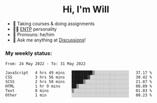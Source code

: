 <h1 align="center">Hi, I'm Will</h1>


-   :seedling: Taking courses & doing assignments
-   :man_scientist: [ENTP](https://www.16personalities.com/entp-personality) personality
-   :man: Pronouns: he/him
-   :thought_balloon: Ask me anything at [Discussions](https://github.com/willjoje/willjoje/discussions/new)!

### My weekly status:
<!--START_SECTION:waka-->

```text
From: 24 May 2022 - To: 31 May 2022

JavaScript   4 hrs 49 mins   █████████▒░░░░░░░░░░░░░░░   37.17 %
CSS          3 hrs 56 mins   ███████▓░░░░░░░░░░░░░░░░░   30.42 %
SCSS         2 hrs 50 mins   █████▒░░░░░░░░░░░░░░░░░░░   21.87 %
HTML         1 hr 9 mins     ██▒░░░░░░░░░░░░░░░░░░░░░░   08.89 %
Text         8 mins          ▒░░░░░░░░░░░░░░░░░░░░░░░░   01.03 %
Other        1 min           ░░░░░░░░░░░░░░░░░░░░░░░░░   00.23 %
```

<!--END_SECTION:waka-->
